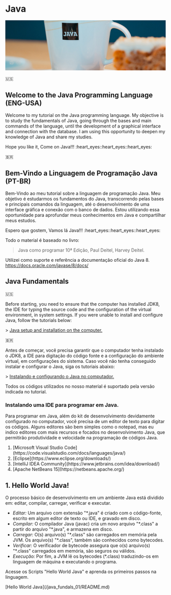 # Java

![Java Top Fundals](/imgs/java_top_fundals.jpg)

:us:

## Welcome to the Java Programming Language (ENG-USA)

<p>
  Welcome to my tutorial on the Java programming language. My objective is to study the fundamentals of Java, going through the bases and main commands of the language, until the development of a graphical interface and connection with the database.
  I am using this opportunity to deepen my knowledge of Java and share my studies.
</p>
<p>
  Hope you like it, Come on Java!!! :heart_eyes::heart_eyes::heart_eyes:
</p>

:brazil:

## Bem-Vindo a Linguagem de Programação Java (PT-BR)

<p>
  Bem-Vindo ao meu tutorial sobre a linguagem de programação Java. Meu objetivo é estudarmos os fundamentos do Java, transcorrendo pelas bases e principais comandos da linguagem, até o desenvolvimento de uma interface gráfica e conexão com o banco de dados.
  Estou utilizando essa oportunidade para aprofundar meus conhecimentos em Java e compartilhar meus estudos.
</p>
<p>
  Espero que gostem, Vamos lá Java!!! :heart_eyes::heart_eyes::heart_eyes:
</p>
<p>
Todo o material é baseado no livro:  <br/>
</p>

> Java como programar 10ª Edição, Paul Deitel, Harvey Deitel.

<p>Utilizei como suporte e referência a documentação oficial do Java 8. <a href="https://docs.oracle.com/javase/8/docs/">https://docs.oracle.com/javase/8/docs/</a>

## Java Fundamentals

:us:

<p>
Before starting, you need to ensure that the computer has installed JDK8, the IDE for typing the source code and the configuration of the virtual environment, in system settings. If you were unable to install and configure Java, follow the tutorials below:
</p>
> <a href="https://lucasmgaldino.medium.com/instalando-o-java-jre-e-jdk-no-windows-10-4a657d1222d">Java setup and installation on the computer.</a>

:brazil:

<p>
Antes de começar, você precisa garantir que o computador tenha instalado o JDK8, a IDE para digitação do código fonte e a configuração do ambiente virtual, em configurações do sistema. Caso você não tenha conseguido instalar e configurar o Java, siga os tutoriais abaixo:
</p>
> <a href="https://lucasmgaldino.medium.com/instalando-o-java-jre-e-jdk-no-windows-10-4a657d1222d">Instalando e configurando o Java no computador.</a>
<p>Todos os códigos utilizados no nosso material é suportado pela versão indicada no tutorial.</p>

### Instalando uma IDE para programar em Java.

<p>Para programar em Java, além do kit de desenvolvimento devidamente configurado no computador, você precisa de um editor de texto para digitar os códigos. Alguns editores são bem simples como o notepad, mas eu indico editores com mais recursos e focados no desenvolvimento Java, que permitirão produtividade e velocidade na programação de códigos Java.</p>

<ol>
  <li>[Microsoft Visual Studio Code](https://code.visualstudio.com/docs/languages/java/)</li>
  <li>[Eclipse](https://www.eclipse.org/downloads/)</li>
  <li>[IntelliJ IDEA Community](https://www.jetbrains.com/idea/download/)</li>
  <li>[Apache NetBeans 15](https://netbeans.apache.org/)</li>
</ol>

## 1. Hello World Java!

<p>
O processo básico de desenvolvimento em um ambiente Java está dividido em: editar, compilar, carregar, verificar e executar.
<ul>
  <li><em>Editar: </em> Um arquivo com extensão "*.java" é criado com o código-fonte, escrito em algum editor de texto ou  IDE, e gravado em disco.</li>
  <li><em>Compilar: </em> O compilador Java (javac) cria um novo arquivo "*.class" a partir do arquivo "*.java", e armazena em disco.</li>
  <li><em>Carregar: </em> O(s) arquivo(s) "*.class" são carregados em memória pela JVM. Os arquivo(s) "*.class", também são conhecidos como bytecodes.</li>
  <li><em>Verificar: </em> O verificador de bytecode assegura que o(s) arquivo(s) "*.class" carregados em memória, são seguros ou válidos.</li>
  <li><em>Execução: </em> Por fim, a JVM lê os bytecodes (*.class) traduzindo-os em linguagem de máquina e executando o programa.</li>
</ul>
<p>Acesse os Scripts "Hello World Java" e aprenda os primeiros passos na linguagem.</p>
</p>
[Hello World Java](/java_fundals_01/README.md)
